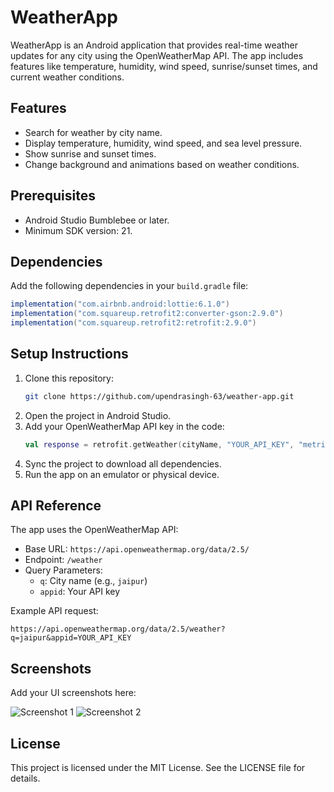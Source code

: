 # WeatherApp

WeatherApp is an Android application that provides real-time weather updates for any city using the OpenWeatherMap API. The app includes features like temperature, humidity, wind speed, sunrise/sunset times, and current weather conditions.

## Features
- Search for weather by city name.
- Display temperature, humidity, wind speed, and sea level pressure.
- Show sunrise and sunset times.
- Change background and animations based on weather conditions.

## Prerequisites
- Android Studio Bumblebee or later.
- Minimum SDK version: 21.

## Dependencies
Add the following dependencies in your `build.gradle` file:

```gradle
implementation("com.airbnb.android:lottie:6.1.0")
implementation("com.squareup.retrofit2:converter-gson:2.9.0")
implementation("com.squareup.retrofit2:retrofit:2.9.0")
```

## Setup Instructions
1. Clone this repository:
   ```bash
   git clone https://github.com/upendrasingh-63/weather-app.git
   ```
2. Open the project in Android Studio.
3. Add your OpenWeatherMap API key in the code:
   ```kotlin
   val response = retrofit.getWeather(cityName, "YOUR_API_KEY", "metric")
   ```
4. Sync the project to download all dependencies.
5. Run the app on an emulator or physical device.

## API Reference
The app uses the OpenWeatherMap API:

- Base URL: `https://api.openweathermap.org/data/2.5/`
- Endpoint: `/weather`
- Query Parameters:
  - `q`: City name (e.g., `jaipur`)
  - `appid`: Your API key

Example API request:
```
https://api.openweathermap.org/data/2.5/weather?q=jaipur&appid=YOUR_API_KEY
```

## Screenshots
Add your UI screenshots here:

![Screenshot 1](https://ibb.co/2FPRvp8)
![Screenshot 2](https://ibb.co/GC02ttM)

## License
This project is licensed under the MIT License. See the LICENSE file for details.

